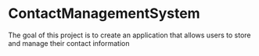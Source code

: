 # ContactManagementSystem
The goal of this project is to create an application that allows users to store and manage their contact information

